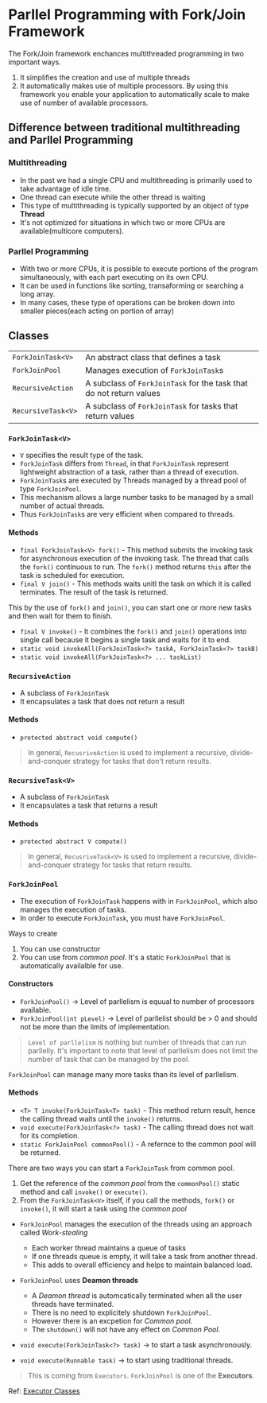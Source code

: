 # Parllel Programming with Fork/Join Framework

The Fork/Join framework enchances multithreaded programming in two important ways.
1. It simplifies the creation and use of multiple threads
2. It automatically makes use of multiple processors. By using this framework you enable your application to automatically scale to make use of number of available processors.

## Difference between traditional multithreading and Parllel Programming

### Multithreading
- In the past we had a single CPU and multithreading is primarily used to take advantage of idle time.
- One thread can execute while the other thread is waiting
- This type of multithreading is typically supported by an object of type **Thread**
- It's not optimized for situations in which two or more CPUs are available(multicore computers). 

### Parllel Programming

- With two or more CPUs, it is possible to execute portions of the program simultaneously, with each part executing on its own CPU.
- It can be used in functions like sorting, transaforming or searching a long array. 
- In many cases, these type of operations can be broken down into smaller pieces(each acting on portion of array)

## Classes

|      |      |
|------|------|
|`ForkJoinTask<V>`| An abstract class that defines a task|
|`ForkJoinPool`| Manages execution of `ForkJoinTask`s|
|`RecursiveAction`| A subclass of `ForkJoinTask` for the task that do not return values|
|`RecursiveTask<V>`| A subclass of `ForkJoinTask` for tasks that return values|

### `ForkJoinTask<V>`

- `V` specifies the result type of the task.
- `ForkJoinTask` differs from `Thread`, in that `ForkJoinTask` represent lightweight abstraction of a task, rather than a thread of execution.
- `ForkJoinTask`s are executed by Threads managed by a thread pool of type `ForkJoinPool`.
- This mechanism allows a large number tasks to be managed by a small number of actual threads. 
- Thus `ForkJoinTask`s are very efficient when compared to threads. 

#### Methods

- `final ForkJoinTask<V> fork()` - This method submits the invoking task for asynchronous execution of the invoking task. The thread that calls the `fork()` continuous to run. The `fork()` method returns `this` after the task is scheduled for execution.
- `final V join()` - This methods waits unitl the task on which it is called terminates. The result of the task is returned. 

This by the use of `fork()` and `join()`, you can start one or more new tasks and then wait for them to finish. 

- `final V invoke()` - It combines the `fork()` and `join()` operations into single call because it begins a single task and waits for it to end. 
- `static void invokeAll(ForkJoinTask<?> taskA, ForkJoinTask<?> taskB)`
- `static void invokeAll(ForkJoinTask<?> ... taskList)`

### `RecursiveAction`

- A subclass of `ForkJoinTask`
- It encapsulates a task that does not return a result

#### Methods

- `protected abstract void compute()`

> In general, `RecusriveAction` is used to implement a recursive, divide-and-conquer strategy for tasks that don't return results. 

### `RecursiveTask<V>`

- A subclass of `ForkJoinTask`
- It encapsulates a task that returns a result

#### Methods

- `protected abstract V compute()`

> In general, `RecusriveTask<V>` is used to implement a recursive, divide-and-conquer strategy for tasks that return results. 

### `ForkJoinPool`

- The execution of `ForkJoinTask` happens with in `ForkJoinPool`, which also manages the execution of tasks.
- In order to execute `ForkJoinTask`, you must have `ForkJoinPool`.

Ways to create 
1. You can use constructor
2. You can use from *common pool*. It's a static `ForkJoinPool` that is automatically availalble for use. 

#### Constructors

- `ForkJoinPool()` -> Level of parllelism is equual to number of processors available.
- `ForkJoinPool(int pLevel)` -> Level of parllelist should be > 0 and should not be more than the limits of implementation.

> `Level of parllelism` is nothing but number of threads that can run parllelly. It's important to note that level of parllelism does not limit the number of task that can be managed by the pool. 

`ForkJoinPool` can manage many more tasks than its level of parllelism. 

#### Methods

- `<T> T invoke(ForkJoinTask<T> task)` - This method return result, hence the calling thread waits until the `invoke()` returns. 
- `void execute(ForkJoinTask<?> task)` - The calling thread does not wait for its completion.
- `static ForkJoinPool commonPool()` - A refernce to the common pool will be returned. 

There are two ways you can start a `ForkJoinTask` from common pool. 
1. Get the reference of the *common pool* from the `commonPool()` static method and call `invoke()` or `execute()`.
2. From the `ForkJoinTask<V>` itself, if you call the methods, `fork()` or `invoke()`, it will start a task using the *common pool*


- `ForkJoinPool` manages the execution of the threads using an approach called *Work-stealing*
    - Each worker thread maintains a queue of tasks
    - If one threads queue is empty, it will take a task from another thread. 
    - This adds to overall efficiency and helps to maintain balanced load.
- `ForkJoinPool` uses **Deamon threads**
    - A *Deamon thread* is automcatically terminated when all the user threads have terminated.
    - There is no need to explicitely shutdown `ForkJoinPool`.
    - However there is an excpetion for *Common pool*. 
    - The `shutdown()` will not have any effect on *Common Pool*.

- `void execute(ForkJoinTask<?> task)` -> to start a task asynchronously.
- `void execute(Runnable task)` -> to start using traditional threads.

> This is coming from `Executors`. `ForkJoinPool` is one of the **Executors**.

Ref: [Executor Classes](../Executor#classes)
